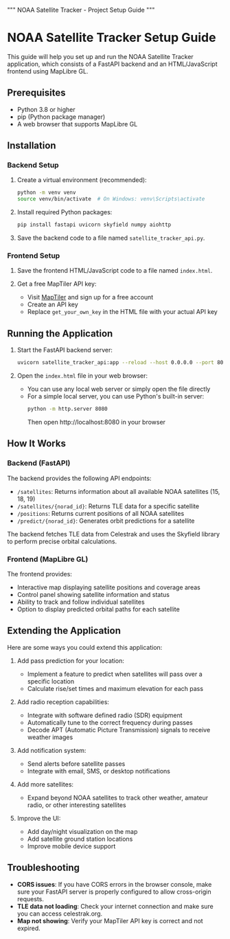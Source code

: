 """
NOAA Satellite Tracker - Project Setup Guide
"""

# NOAA Satellite Tracker Setup Guide

This guide will help you set up and run the NOAA Satellite Tracker application, which consists of a FastAPI backend and an HTML/JavaScript frontend using MapLibre GL.

## Prerequisites

- Python 3.8 or higher
- pip (Python package manager)
- A web browser that supports MapLibre GL

## Installation

### Backend Setup

1. Create a virtual environment (recommended):
   ```bash
   python -m venv venv
   source venv/bin/activate  # On Windows: venv\Scripts\activate
   ```

2. Install required Python packages:
   ```bash
   pip install fastapi uvicorn skyfield numpy aiohttp
   ```

3. Save the backend code to a file named `satellite_tracker_api.py`.

### Frontend Setup

1. Save the frontend HTML/JavaScript code to a file named `index.html`.

2. Get a free MapTiler API key:
   - Visit [MapTiler](https://www.maptiler.com/cloud/) and sign up for a free account
   - Create an API key
   - Replace `get_your_own_key` in the HTML file with your actual API key

## Running the Application

1. Start the FastAPI backend server:
   ```bash
   uvicorn satellite_tracker_api:app --reload --host 0.0.0.0 --port 8000
   ```

2. Open the `index.html` file in your web browser:
   - You can use any local web server or simply open the file directly
   - For a simple local server, you can use Python's built-in server:
     ```bash
     python -m http.server 8080
     ```
     Then open http://localhost:8080 in your browser

## How It Works

### Backend (FastAPI)

The backend provides the following API endpoints:

- `/satellites`: Returns information about all available NOAA satellites (15, 18, 19)
- `/satellites/{norad_id}`: Returns TLE data for a specific satellite
- `/positions`: Returns current positions of all NOAA satellites
- `/predict/{norad_id}`: Generates orbit predictions for a satellite

The backend fetches TLE data from Celestrak and uses the Skyfield library to perform precise orbital calculations.

### Frontend (MapLibre GL)

The frontend provides:

- Interactive map displaying satellite positions and coverage areas
- Control panel showing satellite information and status
- Ability to track and follow individual satellites
- Option to display predicted orbital paths for each satellite

## Extending the Application

Here are some ways you could extend this application:

1. Add pass prediction for your location:
   - Implement a feature to predict when satellites will pass over a specific location
   - Calculate rise/set times and maximum elevation for each pass

2. Add radio reception capabilities:
   - Integrate with software defined radio (SDR) equipment
   - Automatically tune to the correct frequency during passes
   - Decode APT (Automatic Picture Transmission) signals to receive weather images

3. Add notification system:
   - Send alerts before satellite passes
   - Integrate with email, SMS, or desktop notifications

4. Add more satellites:
   - Expand beyond NOAA satellites to track other weather, amateur radio, or other interesting satellites

5. Improve the UI:
   - Add day/night visualization on the map
   - Add satellite ground station locations
   - Improve mobile device support

## Troubleshooting

- **CORS issues**: If you have CORS errors in the browser console, make sure your FastAPI server is properly configured to allow cross-origin requests.
- **TLE data not loading**: Check your internet connection and make sure you can access celestrak.org.
- **Map not showing**: Verify your MapTiler API key is correct and not expired.
